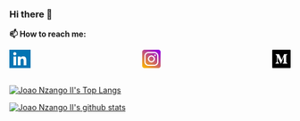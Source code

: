 ### Hi there 👋

**📫 How to reach me:**

<div style="display: flex;flex-direction: row;justify-content: space-between;">
<img height="33px" src="img/linkedin.jpg" alt="LinkedIn"/>
<img height="33px" src="img/instagram.png" alt="Twitter"/>
<img height="33px" src="img/medium.png" alt="Medium"/>
</div>
<br/>

[![Joao Nzango II's Top Langs](https://github-readme-stats.vercel.app/api/top-langs/?username=joaonzangoii&langs_count=8&hide=c%2B%2B,c,java&layout=compact&theme=dracula)](https://github.com/joaonzangoii/github-readme-stats)

[![Joao Nzango II's github stats](https://github-readme-stats.vercel.app/api?username=joaonzangoii&count_private=true&show_icons=true&theme=dracula)](https://github.com/joaonzangoii/github-readme-stats)


<!--
**joaonzangoII/joaonzangoii** is a ✨ _special_ ✨ repository because its `README.md` (this file) appears on your GitHub profile.

Here are some ideas to get you started:

- 🔭 I’m currently working on ...
- 🌱 I’m currently learning ...
- 👯 I’m looking to collaborate on ...
- 🤔 I’m looking for help with ...
- 💬 Ask me about ...
- 📫 How to reach me: ...
- 😄 Pronouns: ...
- ⚡ Fun fact: ...
-->
